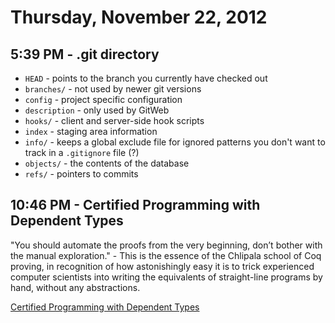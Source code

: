 # Thursday, November 22, 2012

## 5:39 PM - .git directory

* `HEAD` - points to the branch you currently have checked out
* `branches/` - not used by newer git versions
* `config` - project specific configuration
* `description` - only used by GitWeb
* `hooks/` - client and server-side hook scripts
* `index` - staging area information
* `info/` - keeps a global exclude file for ignored patterns you don't want to
  track in a `.gitignore` file (?)
* `objects/` - the contents of the database
* `refs/` - pointers to commits

## 10:46 PM - Certified Programming with Dependent Types

"You should automate the proofs from the very beginning, don’t bother with the
manual exploration." - This is the essence of the Chlipala school of Coq
proving, in recognition of how astonishingly easy it is to trick experienced
computer scientists into writing the equivalents of straight-line programs by
hand, without any abstractions.

[Certified Programming with Dependent Types](http://adam.chlipala.net/cpdt/)
